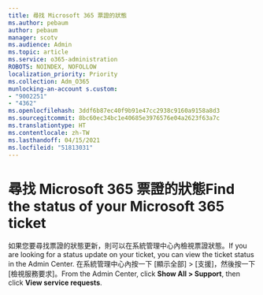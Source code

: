 ```yaml
---
title: 尋找 Microsoft 365 票證的狀態
ms.author: pebaum
author: pebaum
manager: scotv
ms.audience: Admin
ms.topic: article
ms.service: o365-administration
ROBOTS: NOINDEX, NOFOLLOW
localization_priority: Priority
ms.collection: Adm_O365
munlocking-an-account s.custom:
- "9002251"
- "4362"
ms.openlocfilehash: 3ddf6b87ec40f9b91e47cc2938c9160a9158a8d3
ms.sourcegitcommit: 8bc60ec34bc1e40685e3976576e04a2623f63a7c
ms.translationtype: HT
ms.contentlocale: zh-TW
ms.lasthandoff: 04/15/2021
ms.locfileid: "51813031"
---
```

# <a name="find-the-status-of-your-microsoft-365-ticket"></a><span data-ttu-id="e30ca-102">尋找 Microsoft 365 票證的狀態</span><span class="sxs-lookup"><span data-stu-id="e30ca-102">Find the status of your Microsoft 365 ticket</span></span>

<span data-ttu-id="e30ca-103">如果您要尋找票證的狀態更新，則可以在系統管理中心內檢視票證狀態。</span><span class="sxs-lookup"><span data-stu-id="e30ca-103">If you are looking for a status update on your ticket, you can view the ticket status in the Admin Center.</span></span> <span data-ttu-id="e30ca-104">在系統管理中心內按一下 [顯示全部] > [支援]，然後按一下 [檢視服務要求]。</span><span class="sxs-lookup"><span data-stu-id="e30ca-104">From the Admin Center, click **Show All > Support**, then click **View service requests**.</span></span>
